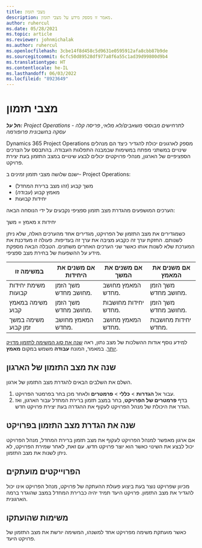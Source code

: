 ```yaml
---
title: מצבי תזמון
description: מאמר זו מספק מידע על מצבי תזמון.
author: ruhercul
ms.date: 05/28/2021
ms.topic: article
ms.reviewer: johnmichalak
ms.author: ruhercul
ms.openlocfilehash: 3cbe14f8d458c5d9631e0595912afa8cbb87b9de
ms.sourcegitcommit: 6cfc50d89528df977a8f6a55c1ad39d99800d9b4
ms.translationtype: HT
ms.contentlocale: he-IL
ms.lasthandoff: 06/03/2022
ms.locfileid: "8923649"
---
```

# <a name="scheduling-modes"></a>מצבי תזמון

_**חל על:** Project Operations לתרחישים מבוססי משאבים/לא מלאי, פריסה קלה - עסקה בחשבונית פרופורמה_


Dynamics 365 Project Operations מספק לארגונים יכולת להגדיר כיצד הם מנהלים שינויים במשתני מפתח במשימות שבמבנה התפלגות העבודה. בהתבסס על הצרכים הספציפיים של הארגון, מנהלי פרויקטים יכולים לבצע שינויים במצב התזמון בעת יצירת פרויקט.

ישנם שלושה מצבי תזמון זמינים ב- Project Operations:

  - משך קבוע (זהו מצב ברירת המחדל)
  - מאמץ קבוע (*עבודה*)
  - יחידות קבועות

הערכים המושפעים מהגדרת מצב תזמון ספציפי נקבעים על ידי הנוסחה הבאה:

  מאמץ = משך x יחידות

כשמגדירים את מצב התזמון של הפרויקט, מגדירים אחד מהערכים האלה, שלא ניתן לשנותם. החזקת ערך זה כקבוע מציבה את ערך זה בעדיפות. פעולה זו מעדכנת את המערכת שלא לשנות אותו כאשר שני הערכים האחרים משתנים. הטבלה הבאה מספקת מידע על ההשפעות של בחירת מצב ספציפי.

| **במשימה זו**             | **אם משנים את היחידות**   | **אם משנים את המשך** | **אם משנים את המאמץ**  |
|----------------------|---------------------------|----------------------------|---------------------------|
| משימת יחידות קבועות     | משך הזמן מחושב מחדש. | המאמץ מחושב מחדש.    | משך הזמן מחושב מחדש. |
| משימה במאמץ קבוע    | משך הזמן מחושב מחדש. | יחידות מחושבות מחדש.    | משך הזמן מחושב מחדש. |
| משימה במשך זמן קבוע  | המאמץ מחושב מחדש.   | המאמץ מחושב מחדש.    | יחידות מחושבות מחדש.   |

למידע נוסף אודות ההשלכות של מצב נתון, ראה [שנה את סוג המשימה לתזמון מדויק יותר](https://support.microsoft.com/en-us/office/change-the-task-type-for-more-accurate-scheduling-b0b969ad-45bc-4e9e-8967-435587548a72). במאמר, המונח **עבודה** משמש במקום **מאמץ**.

## <a name="change-the-organizations-scheduling-mode"></a>שנה את מצב התזמון של הארגון

השלם את השלבים הבאים להגדרת מצב התזמון של ארגון.

1. עבור אל **הגדרות** \> **כללי** \> **פרמטרים** ולאחר מכן בחר בפרמטר הפרויקט. 
2. בדף **פרמטרים של הפרויקט**, בחר במצב תזמון ברירת המחדל עבור הארגון, ואז הגדר את היכולת של מנהל הפרויקט לעקוף את ההגדרה בעת יצירת פרויקט חדש.

## <a name="change-the-scheduling-mode-setting-on-a-project"></a>שנה את הגדרת מצב התזמון בפרויקט

אם ארגון מאפשר למנהל הפרויקט לעקוף את מצב תזמון ברירת המחדל, מנהל הפרויקט יכול לבצע את השינוי כאשר הוא יוצר פרויקט חדש. עם זאת, לאחר שמירת הפרויקט, לא ניתן לשנות את מצב התזמון.

## <a name="copied-projects"></a>הפרוייקטים מועתקים

מכיוון שפרויקט נוצר בעת ביצוע פעולת ההעתקה של פרויקט, מנהל הפרויקט אינו יכול להגדיר את מצב התזמון. פרויקט היעד תמיד יהיה כברירת המחדל במצב שהוגדר ברמה הארגונית.

## <a name="copied-tasks"></a>משימות שהועתקו

כאשר מועתקת משימה מפרויקט אחד למשנהו, המשימה יורשת את מצב התזמון של פרויקט היעד.
